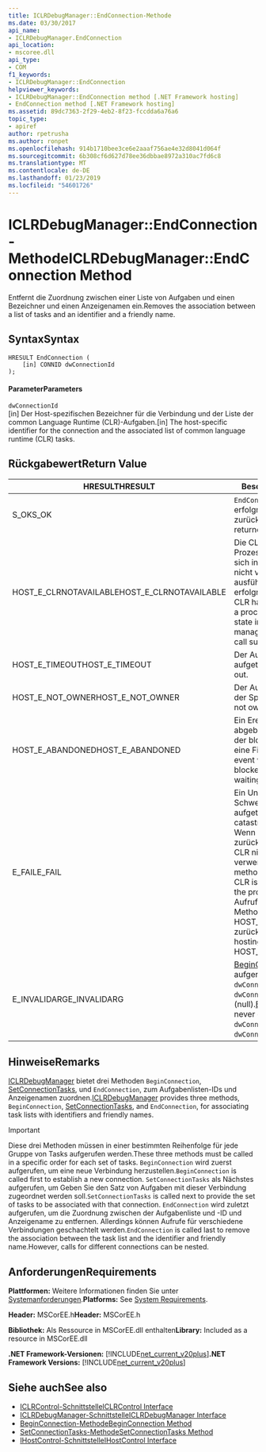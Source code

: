 ```yaml
---
title: ICLRDebugManager::EndConnection-Methode
ms.date: 03/30/2017
api_name:
- ICLRDebugManager.EndConnection
api_location:
- mscoree.dll
api_type:
- COM
f1_keywords:
- ICLRDebugManager::EndConnection
helpviewer_keywords:
- ICLRDebugManager::EndConnection method [.NET Framework hosting]
- EndConnection method [.NET Framework hosting]
ms.assetid: 89dc7363-2f29-4eb2-8f23-fccdda6a76a6
topic_type:
- apiref
author: rpetrusha
ms.author: ronpet
ms.openlocfilehash: 914b1710bee3ce6e2aaaf756ae4e32d8041d064f
ms.sourcegitcommit: 6b308cf6d627d78ee36dbbae8972a310ac7fd6c8
ms.translationtype: MT
ms.contentlocale: de-DE
ms.lasthandoff: 01/23/2019
ms.locfileid: "54601726"
---
```

# <a name="iclrdebugmanagerendconnection-method"></a><span data-ttu-id="edbb2-102">ICLRDebugManager::EndConnection-Methode</span><span class="sxs-lookup"><span data-stu-id="edbb2-102">ICLRDebugManager::EndConnection Method</span></span>
<span data-ttu-id="edbb2-103">Entfernt die Zuordnung zwischen einer Liste von Aufgaben und einen Bezeichner und einen Anzeigenamen ein.</span><span class="sxs-lookup"><span data-stu-id="edbb2-103">Removes the association between a list of tasks and an identifier and a friendly name.</span></span>  
  
## <a name="syntax"></a><span data-ttu-id="edbb2-104">Syntax</span><span class="sxs-lookup"><span data-stu-id="edbb2-104">Syntax</span></span>  
  
```  
HRESULT EndConnection (  
    [in] CONNID dwConnectionId  
);  
```  
  
#### <a name="parameters"></a><span data-ttu-id="edbb2-105">Parameter</span><span class="sxs-lookup"><span data-stu-id="edbb2-105">Parameters</span></span>  
 `dwConnectionId`  
 <span data-ttu-id="edbb2-106">[in] Der Host-spezifischen Bezeichner für die Verbindung und der Liste der common Language Runtime (CLR)-Aufgaben.</span><span class="sxs-lookup"><span data-stu-id="edbb2-106">[in] The host-specific identifier for the connection and the associated list of common language runtime (CLR) tasks.</span></span>  
  
## <a name="return-value"></a><span data-ttu-id="edbb2-107">Rückgabewert</span><span class="sxs-lookup"><span data-stu-id="edbb2-107">Return Value</span></span>  
  
|<span data-ttu-id="edbb2-108">HRESULT</span><span class="sxs-lookup"><span data-stu-id="edbb2-108">HRESULT</span></span>|<span data-ttu-id="edbb2-109">Beschreibung</span><span class="sxs-lookup"><span data-stu-id="edbb2-109">Description</span></span>|  
|-------------|-----------------|  
|<span data-ttu-id="edbb2-110">S_OK</span><span class="sxs-lookup"><span data-stu-id="edbb2-110">S_OK</span></span>|<span data-ttu-id="edbb2-111">`EndConnection` wurde erfolgreich zurückgegeben.</span><span class="sxs-lookup"><span data-stu-id="edbb2-111">`EndConnection` returned successfully.</span></span>|  
|<span data-ttu-id="edbb2-112">HOST_E_CLRNOTAVAILABLE</span><span class="sxs-lookup"><span data-stu-id="edbb2-112">HOST_E_CLRNOTAVAILABLE</span></span>|<span data-ttu-id="edbb2-113">Die CLR wurde nicht in einen Prozess geladen und befindet sich in einem Zustand, in dem nicht verwalteten Code ausführen oder den Aufruf erfolgreich zu verarbeiten.</span><span class="sxs-lookup"><span data-stu-id="edbb2-113">The CLR has not been loaded into a process, or the CLR is in a state in which it cannot run managed code or process the call successfully.</span></span>|  
|<span data-ttu-id="edbb2-114">HOST_E_TIMEOUT</span><span class="sxs-lookup"><span data-stu-id="edbb2-114">HOST_E_TIMEOUT</span></span>|<span data-ttu-id="edbb2-115">Der Aufruf ist ein Timeout aufgetreten.</span><span class="sxs-lookup"><span data-stu-id="edbb2-115">The call timed out.</span></span>|  
|<span data-ttu-id="edbb2-116">HOST_E_NOT_OWNER</span><span class="sxs-lookup"><span data-stu-id="edbb2-116">HOST_E_NOT_OWNER</span></span>|<span data-ttu-id="edbb2-117">Der Aufrufer ist nicht Besitzer der Sperre.</span><span class="sxs-lookup"><span data-stu-id="edbb2-117">The caller does not own the lock.</span></span>|  
|<span data-ttu-id="edbb2-118">HOST_E_ABANDONED</span><span class="sxs-lookup"><span data-stu-id="edbb2-118">HOST_E_ABANDONED</span></span>|<span data-ttu-id="edbb2-119">Ein Ereignis wurde abgebrochen, während sich der blockierte Thread oder eine Fiber darauf gewartet.</span><span class="sxs-lookup"><span data-stu-id="edbb2-119">An event was canceled while a blocked thread or fiber was waiting on it.</span></span>|  
|<span data-ttu-id="edbb2-120">E_FAIL</span><span class="sxs-lookup"><span data-stu-id="edbb2-120">E_FAIL</span></span>|<span data-ttu-id="edbb2-121">Ein Unbekannter Schwerwiegender Fehler ist aufgetreten.</span><span class="sxs-lookup"><span data-stu-id="edbb2-121">An unknown catastrophic failure occurred.</span></span> <span data-ttu-id="edbb2-122">Wenn eine Methode E_FAIL zurückgegeben hat, ist die CLR nicht mehr im Prozess verwendet werden.</span><span class="sxs-lookup"><span data-stu-id="edbb2-122">After a method returns E_FAIL, the CLR is no longer usable within the process.</span></span> <span data-ttu-id="edbb2-123">Nachfolgende Aufrufe zum Hosten der Methoden HOST_E_CLRNOTAVAILABLE zurück.</span><span class="sxs-lookup"><span data-stu-id="edbb2-123">Subsequent calls to hosting methods return HOST_E_CLRNOTAVAILABLE.</span></span>|  
|<span data-ttu-id="edbb2-124">E_INVALIDARG</span><span class="sxs-lookup"><span data-stu-id="edbb2-124">E_INVALIDARG</span></span>|<span data-ttu-id="edbb2-125">[BeginConnection](../../../../docs/framework/unmanaged-api/hosting/iclrdebugmanager-beginconnection-method.md) wurde nie aufgerufen mit `dwConnectionId`, oder `dwConnectionId` wurde von 0 (null).</span><span class="sxs-lookup"><span data-stu-id="edbb2-125">[BeginConnection](../../../../docs/framework/unmanaged-api/hosting/iclrdebugmanager-beginconnection-method.md) was never called using `dwConnectionId`, or `dwConnectionId` was zero.</span></span>|  
  
## <a name="remarks"></a><span data-ttu-id="edbb2-126">Hinweise</span><span class="sxs-lookup"><span data-stu-id="edbb2-126">Remarks</span></span>  
 <span data-ttu-id="edbb2-127">[ICLRDebugManager](../../../../docs/framework/unmanaged-api/hosting/iclrdebugmanager-interface.md) bietet drei Methoden `BeginConnection`, [SetConnectionTasks](../../../../docs/framework/unmanaged-api/hosting/iclrdebugmanager-setconnectiontasks-method.md), und `EndConnection`, zum Aufgabenlisten-IDs und Anzeigenamen zuordnen.</span><span class="sxs-lookup"><span data-stu-id="edbb2-127">[ICLRDebugManager](../../../../docs/framework/unmanaged-api/hosting/iclrdebugmanager-interface.md) provides three methods, `BeginConnection`, [SetConnectionTasks](../../../../docs/framework/unmanaged-api/hosting/iclrdebugmanager-setconnectiontasks-method.md), and `EndConnection`, for associating task lists with identifiers and friendly names.</span></span>  
  
> [!IMPORTANT]
>  <span data-ttu-id="edbb2-128">Diese drei Methoden müssen in einer bestimmten Reihenfolge für jede Gruppe von Tasks aufgerufen werden.</span><span class="sxs-lookup"><span data-stu-id="edbb2-128">These three methods must be called in a specific order for each set of tasks.</span></span> <span data-ttu-id="edbb2-129">`BeginConnection` wird zuerst aufgerufen, um eine neue Verbindung herzustellen.</span><span class="sxs-lookup"><span data-stu-id="edbb2-129">`BeginConnection` is called first to establish a new connection.</span></span> <span data-ttu-id="edbb2-130">`SetConnectionTasks` als Nächstes aufgerufen, um Geben Sie den Satz von Aufgaben mit dieser Verbindung zugeordnet werden soll.</span><span class="sxs-lookup"><span data-stu-id="edbb2-130">`SetConnectionTasks` is called next to provide the set of tasks to be associated with that connection.</span></span> <span data-ttu-id="edbb2-131">`EndConnection` wird zuletzt aufgerufen, um die Zuordnung zwischen der Aufgabenliste und -ID und Anzeigename zu entfernen. Allerdings können Aufrufe für verschiedene Verbindungen geschachtelt werden.</span><span class="sxs-lookup"><span data-stu-id="edbb2-131">`EndConnection` is called last to remove the association between the task list and the identifier and friendly name.However, calls for different connections can be nested.</span></span>  
  
## <a name="requirements"></a><span data-ttu-id="edbb2-132">Anforderungen</span><span class="sxs-lookup"><span data-stu-id="edbb2-132">Requirements</span></span>  
 <span data-ttu-id="edbb2-133">**Plattformen:** Weitere Informationen finden Sie unter [Systemanforderungen](../../../../docs/framework/get-started/system-requirements.md).</span><span class="sxs-lookup"><span data-stu-id="edbb2-133">**Platforms:** See [System Requirements](../../../../docs/framework/get-started/system-requirements.md).</span></span>  
  
 <span data-ttu-id="edbb2-134">**Header:** MSCorEE.h</span><span class="sxs-lookup"><span data-stu-id="edbb2-134">**Header:** MSCorEE.h</span></span>  
  
 <span data-ttu-id="edbb2-135">**Bibliothek:** Als Ressource in MSCorEE.dll enthalten</span><span class="sxs-lookup"><span data-stu-id="edbb2-135">**Library:** Included as a resource in MSCorEE.dll</span></span>  
  
 <span data-ttu-id="edbb2-136">**.NET Framework-Versionen:** [!INCLUDE[net_current_v20plus](../../../../includes/net-current-v20plus-md.md)]</span><span class="sxs-lookup"><span data-stu-id="edbb2-136">**.NET Framework Versions:** [!INCLUDE[net_current_v20plus](../../../../includes/net-current-v20plus-md.md)]</span></span>  
  
## <a name="see-also"></a><span data-ttu-id="edbb2-137">Siehe auch</span><span class="sxs-lookup"><span data-stu-id="edbb2-137">See also</span></span>
- [<span data-ttu-id="edbb2-138">ICLRControl-Schnittstelle</span><span class="sxs-lookup"><span data-stu-id="edbb2-138">ICLRControl Interface</span></span>](../../../../docs/framework/unmanaged-api/hosting/iclrcontrol-interface.md)
- [<span data-ttu-id="edbb2-139">ICLRDebugManager-Schnittstelle</span><span class="sxs-lookup"><span data-stu-id="edbb2-139">ICLRDebugManager Interface</span></span>](../../../../docs/framework/unmanaged-api/hosting/iclrdebugmanager-interface.md)
- [<span data-ttu-id="edbb2-140">BeginConnection-Methode</span><span class="sxs-lookup"><span data-stu-id="edbb2-140">BeginConnection Method</span></span>](../../../../docs/framework/unmanaged-api/hosting/iclrdebugmanager-beginconnection-method.md)
- [<span data-ttu-id="edbb2-141">SetConnectionTasks-Methode</span><span class="sxs-lookup"><span data-stu-id="edbb2-141">SetConnectionTasks Method</span></span>](../../../../docs/framework/unmanaged-api/hosting/iclrdebugmanager-setconnectiontasks-method.md)
- [<span data-ttu-id="edbb2-142">IHostControl-Schnittstelle</span><span class="sxs-lookup"><span data-stu-id="edbb2-142">IHostControl Interface</span></span>](../../../../docs/framework/unmanaged-api/hosting/ihostcontrol-interface.md)
